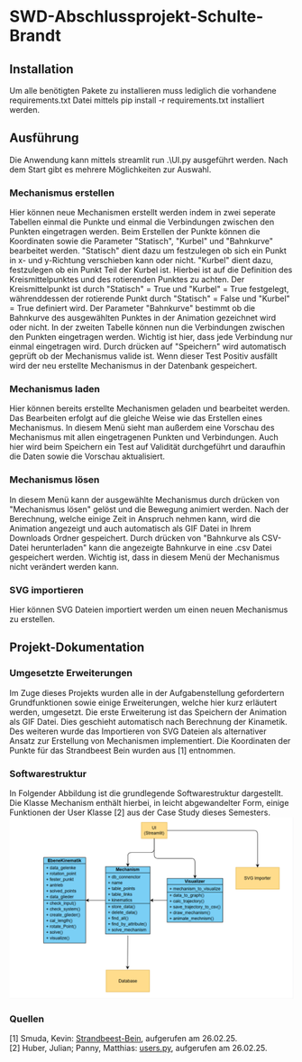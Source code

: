 # SWD-Abschlussprojekt-Schulte-Brandt

## Installation
Um alle benötigten Pakete zu installieren muss lediglich die vorhandene requirements.txt Datei mittels pip install -r requirements.txt installiert werden.

## Ausführung
Die Anwendung kann mittels streamlit run .\UI.py ausgeführt werden. Nach dem Start gibt es mehrere Möglichkeiten zur Auswahl.

### Mechanismus erstellen
Hier können neue Mechanismen erstellt werden indem in zwei seperate Tabellen einmal die Punkte und einmal die Verbindungen zwischen den Punkten eingetragen werden. Beim Erstellen der Punkte können die Koordinaten sowie die Parameter "Statisch", "Kurbel" und "Bahnkurve" bearbeitet werden. "Statisch" dient dazu um festzulegen ob sich ein Punkt in x- und y-Richtung verschieben kann oder nicht. "Kurbel" dient dazu, festzulegen ob ein Punkt Teil der Kurbel ist. Hierbei ist auf die Definition des Kreismittelpunktes und des rotierenden Punktes zu achten. Der Kreismittelpunkt ist durch "Statisch" = True und "Kurbel" = True festgelegt, währenddessen der rotierende Punkt durch "Statisch" = False und "Kurbel" = True definiert wird. Der Parameter "Bahnkurve" bestimmt ob die Bahnkurve des ausgewählten Punktes in der Animation gezeichnet wird oder nicht. In der zweiten Tabelle können nun die Verbindungen zwischen den Punkten eingetragen werden. Wichtig ist hier, dass jede Verbindung nur einmal eingetragen wird. Durch drücken auf "Speichern" wird automatisch geprüft ob der Mechanismus valide ist. Wenn dieser Test Positiv ausfällt wird der neu erstellte Mechanismus in der Datenbank gespeichert.

### Mechanismus laden
Hier können bereits erstellte Mechanismen geladen und bearbeitet werden. Das Bearbeiten erfolgt auf die gleiche Weise wie das Erstellen eines Mechanismus. In diesem Menü sieht man außerdem eine Vorschau des Mechanismus mit allen eingetragenen Punkten und Verbindungen. Auch hier wird beim Speichern ein Test auf Validität durchgeführt und daraufhin die Daten sowie die Vorschau aktualisiert.

### Mechanismus lösen
In diesem Menü kann der ausgewählte Mechanismus durch drücken von "Mechanismus lösen" gelöst und die Bewegung animiert werden. Nach der Berechnung, welche einige Zeit in Anspruch nehmen kann, wird die Animation angezeigt und auch automatisch als GIF Datei in Ihrem Downloads Ordner gespeichert. Durch drücken von "Bahnkurve als CSV-Datei herunterladen" kann die angezeigte Bahnkurve in eine .csv Datei gespeichert werden. Wichtig ist, dass in diesem Menü der Mechanismus nicht verändert werden kann.

### SVG importieren
Hier können SVG Dateien importiert werden um einen neuen Mechanismus zu erstellen.

## Projekt-Dokumentation
### Umgesetzte Erweiterungen
Im Zuge dieses Projekts wurden alle in der Aufgabenstellung gefordertern Grundfunktionen sowie einige Erweiterungen, welche hier kurz erläutert werden, umgesetzt. Die erste Erweiterung ist das Speichern der Animation als GIF Datei. Dies geschieht automatisch nach Berechnung der Kinametik. Des weiteren wurde das Importieren von SVG Dateien als alternativer Ansatz zur Erstellung von Mechanismen implementiert. Die Koordinaten der Punkte für das Strandbeest Bein wurden aus [1] entnommen.

### Softwarestruktur
In Folgender Abbildung ist die grundlegende Softwarestruktur dargestellt. Die Klasse Mechanism enthält hierbei, in leicht abgewandelter Form, einige Funktionen der User Klasse [2] aus der Case Study dieses Semesters.  
![UML_Diagramm](UML_Diagramm.png)

### Quellen
[1] Smuda, Kevin: [Strandbeest-Bein](https://www.geogebra.org/m/kzg4km9q), aufgerufen am 26.02.25.  
[2] Huber, Julian; Panny, Matthias: [users.py](https://mrp123.github.io/MCI-MECH-B-3-SWD-SWD-ILV/04_Case_Study_I/Examples/src/), aufgerufen am 26.02.25.

